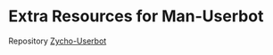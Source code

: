 # Extra Resources for Man-Userbot
Repository [Zycho-Userbot](https://github.com/fhmyngrh/github.com/zychostd/Zycho-Userbot)